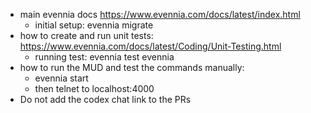 - main evennia docs https://www.evennia.com/docs/latest/index.html
  - initial setup: evennia migrate
- how to create and run unit tests: https://www.evennia.com/docs/latest/Coding/Unit-Testing.html
  - running test: evennia test evennia
- how to run the MUD and test the commands manually:
  - evennia start
  - then telnet to localhost:4000
- Do not add the codex chat link to the PRs
